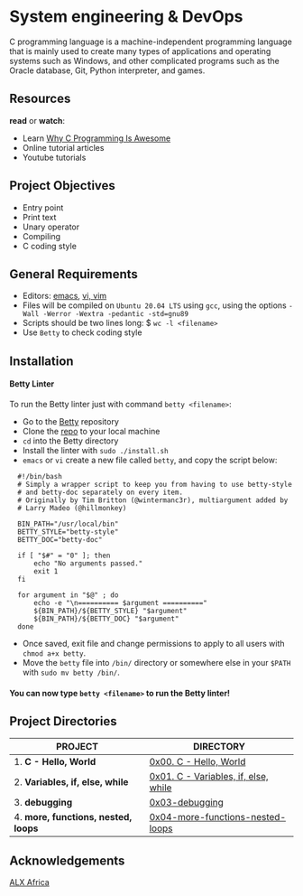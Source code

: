 # System engineering & DevOps 

C programming language is a machine-independent programming language that is mainly used to create many types of applications and operating systems such as Windows, and other complicated programs such as the Oracle database, Git, Python interpreter, and games.

## Resources

__read__ or __watch__:

- Learn [Why C Programming Is Awesome](https://intranet.alxswe.com/rltoken/WYdE1novaWa0yt5fzGvLBw)
- Online tutorial articles
- Youtube tutorials

## Project Objectives

- Entry point
- Print text
- Unary operator
- Compiling
- C coding style

## General Requirements

- Editors: [emacs](https://www.gnu.org/software/emacs/), [vi, vim](https://www.vim.org/)
- Files will be compiled on `Ubuntu 20.04 LTS` using `gcc`, using the options `-Wall -Werror -Wextra -pedantic -std=gnu89`
- Scripts should be two lines long: $ `wc -l <filename>`
- Use `Betty` to check coding style

## Installation
#### Betty Linter

To run the Betty linter just with command `betty <filename>`:

- Go to the [Betty](https://intranet.alxswe.com/rltoken/wQ4sMfsWfxvyfN67Sc11zA) repository
- Clone the [repo](https://intranet.alxswe.com/rltoken/wQ4sMfsWfxvyfN67Sc11zA) to your local machine
- `cd` into the Betty directory
- Install the linter with `sudo ./install.sh`
- `emacs` or `vi` create a new file called `betty`, and copy the script below:

```
  #!/bin/bash
  # Simply a wrapper script to keep you from having to use betty-style
  # and betty-doc separately on every item.
  # Originally by Tim Britton (@wintermanc3r), multiargument added by
  # Larry Madeo (@hillmonkey)

  BIN_PATH="/usr/local/bin"
  BETTY_STYLE="betty-style"
  BETTY_DOC="betty-doc"

  if [ "$#" = "0" ]; then
      echo "No arguments passed."
      exit 1
  fi

  for argument in "$@" ; do
      echo -e "\n========== $argument =========="
      ${BIN_PATH}/${BETTY_STYLE} "$argument"
      ${BIN_PATH}/${BETTY_DOC} "$argument"
  done
```
- Once saved, exit file and change permissions to apply to all users with `chmod a+x betty`.
- Move the `betty` file into `/bin/` directory or somewhere else in your `$PATH` with `sudo mv betty /bin/`.

#### You can now type `betty <filename>` to run the Betty linter!

## Project Directories

| PROJECT                        | DIRECTORY | 
|  -----------                   |     -----------  |
|1. __C - Hello, World__        | [0x00. C - Hello, World](https://github.com/lebogangolifant/alx-low_level_programming/tree/master/0x00-hello_world)|
|2. __Variables, if, else, while__ | [0x01. C - Variables, if, else, while](https://github.com/lebogangolifant/alx-low_level_programming/tree/master/0x01-variables_if_else_while)|
|3. __debugging__|[0x03-debugging](https://github.com/lebogangolifant/alx-low_level_programming/tree/master/0x03-debugging)|
|4. __more, functions, nested, loops__|[0x04-more-functions-nested-loops](https://github.com/lebogangolifant/alx-low_level_programming/tree/master/0x04-more_functions_nested_loops)|









## Acknowledgements

[ALX Africa](https://www.alxafrica.com/)

